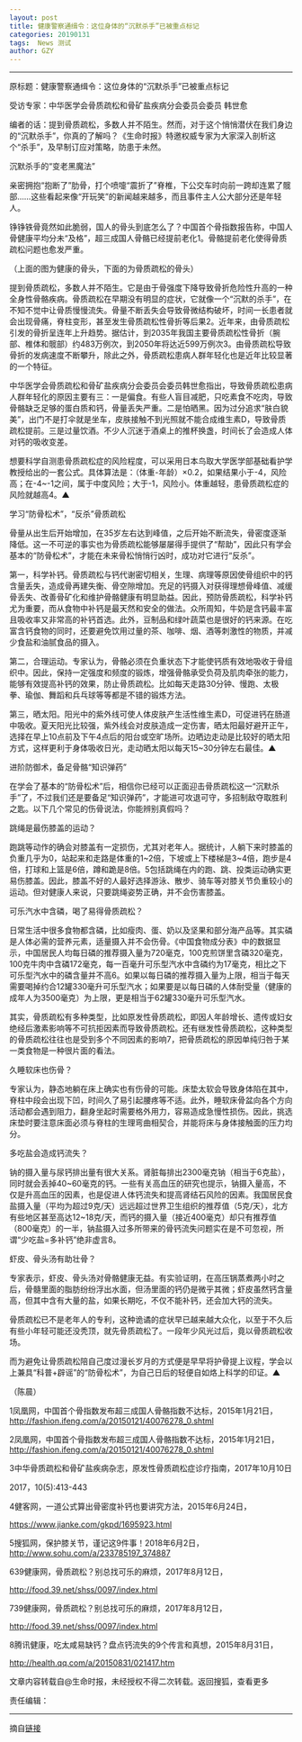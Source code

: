 ```yaml
---
layout: post
title: 健康警察通缉令：这位身体的“沉默杀手”已被重点标记
categories: 20190131
tags:  News 测试
author: GZY
---
```


*****

原标题：健康警察通缉令：这位身体的“沉默杀手”已被重点标记

受访专家：中华医学会骨质疏松和骨矿盐疾病分会委员会委员 韩世愈

编者的话：提到骨质疏松，多数人并不陌生。然而，对于这个悄悄潜伏在我们身边的“沉默杀手”，你真的了解吗？《生命时报》特邀权威专家为大家深入剖析这个“杀手”，及早制订应对策略，防患于未然。

沉默杀手的“变老黑魔法”

亲密拥抱“抱断了”肋骨，打个喷嚏“震折了”脊椎，下公交车时向前一跨却连累了髋部……这些看起来像“开玩笑”的新闻越来越多，而且事件主人公大部分还是年轻人。

铮铮铁骨竟然如此脆弱，国人的骨头到底怎么了？中国首个骨指数报告称，中国人骨健康平均分未“及格”，超三成国人骨骼已经提前老化1。骨骼提前老化使得骨质疏松问题也愈发严重。

（上面的图为健康的骨头，下面的为骨质疏松的骨头）

提到骨质疏松，多数人并不陌生。它是由于骨强度下降导致骨折危险性升高的一种全身性骨骼疾病。骨质疏松在早期没有明显的症状，它就像一个“沉默的杀手”，在不知不觉中让骨质慢慢流失。骨量不断丢失会导致骨微结构破坏，时间一长患者就会出现骨痛，脊柱变形，甚至发生骨质疏松性骨折等后果2。近年来，由骨质疏松引发的骨折呈连年上升趋势。据估计，到2035年我国主要骨质疏松性骨折（腕部、椎体和髋部）约483万例次，到2050年将达近599万例次3。由骨质疏松导致骨折的发病速度不断攀升，除此之外，骨质疏松患病人群年轻化也是近年比较显著的一个特征。

中华医学会骨质疏松和骨矿盐疾病分会委员会委员韩世愈指出，导致骨质疏松患病人群年轻化的原因主要有三：一是偏食。有些人盲目减肥，只吃素食不吃肉，导致骨骼缺乏足够的蛋白质和钙，骨量丢失严重。二是怕晒黑。因为过分追求“肤白貌美”，出门不是打伞就是坐车，皮肤接触不到光照就不能合成维生素D，导致骨质疏松提前。三是过量饮酒。不少人沉迷于酒桌上的推杯换盏，时间长了会造成人体对钙的吸收变差。

想要科学自测患骨质疏松症的风险程度，可以采用日本鸟取大学医学部基础看护学教授给出的一套公式。具体算法是：（体重-年龄）×0.2，如果结果小于-4，风险高；在-4~-1之间，属于中度风险；大于-1，风险小。体重越轻，患骨质疏松症的风险就越高4。▲

学习“防骨松术”，“反杀”骨质疏松

骨量从出生后开始增加，在35岁左右达到峰值，之后开始不断流失，骨密度逐渐降低。这一不可逆的事实也为骨质疏松能够屡屡得手提供了“帮助”，因此只有学会基本的“防骨松术”，才能在未来骨松悄悄行凶时，成功对它进行“反杀”。

第一，科学补钙。骨质疏松与钙代谢密切相关，生理、病理等原因使骨组织中的钙含量丢失，造成骨再建失衡、骨空隙增加。充足的钙摄入对获得理想骨峰值、减缓骨丢失、改善骨矿化和维护骨骼健康有明显助益。因此，预防骨质疏松，科学补钙尤为重要，而从食物中补钙是最天然和安全的做法。众所周知，牛奶是含钙最丰富且吸收率又非常高的补钙首选。此外，豆制品和绿叶蔬菜也是很好的钙来源。在吃富含钙食物的同时，还要避免饮用过量的茶、咖啡、烟、酒等刺激性的物质，并减少食盐和油腻食品的摄入。

第二，合理运动。专家认为，骨骼必须在负重状态下才能使钙质有效地吸收于骨组织中。因此，保持一定强度和频度的锻炼，增强骨骼承受负荷及肌肉牵张的能力，能够有效提高补钙的效果，防止骨质疏松。比如每天走路30分钟、慢跑、太极拳、瑜伽、舞蹈和兵乓球等等都是不错的锻炼方法。

第三，晒太阳。阳光中的紫外线可使人体皮肤产生活性维生素D，可促进钙在肠道中吸收。夏天阳光比较强，紫外线会对皮肤造成一定伤害，晒太阳最好避开正午，选择在早上10点前及下午4点后的阳台或空旷场所。边晒边走动是比较好的晒太阳方式，这样更利于身体吸收日光，走动晒太阳以每天15~30分钟左右最佳。▲

进阶防御术，备足骨骼“知识弹药”

在学会了基本的“防骨松术”后，相信你已经可以正面迎击骨质疏松这一“沉默杀手”了，不过我们还是要备足“知识弹药”，才能进可攻退可守，多招制敌夺取胜利之匙。以下几个常见的伤骨说法，你能辨别真假吗？

跳绳是最伤膝盖的运动？

跑跳等动作的确会对膝盖有一定损伤，尤其对老年人。据统计，人躺下来时膝盖的负重几乎为0，站起来和走路是体重的1~2倍，下坡或上下楼梯是3~4倍，跑步是4倍，打球和上篮是6倍，蹲和跪是8倍。5包括跳绳在内的跑、跳、投类运动确实更易伤膝盖。因此，膝盖不好的人最好选择游泳、散步、骑车等对膝关节负重较小的运动。但对健康人来说，只要跳绳姿势正确，并不会伤害膝盖。

可乐汽水中含磷，喝了易得骨质疏松？

日常生活中很多食物都含磷，比如瘦肉、蛋、奶以及坚果和部分海产品等。其实磷是人体必需的营养元素，适量摄入并不会伤骨。《中国食物成分表》中的数据显示，中国居民人均每日磷的推荐摄入量为720毫克，100克煎饼里含磷320毫克，100克牛肉中含磷172毫克，每一百毫升可乐型汽水中含磷约为17毫克，相比之下可乐型汽水中的磷含量并不高6。如果以每日磷的推荐摄入量为上限，相当于每天需要喝掉约合12罐330毫升可乐型汽水；如果要是以每日磷的人体耐受量（健康的成年人为3500毫克）为上限，更是相当于62罐330毫升可乐型汽水。

其实，骨质疏松有多种类型，比如原发性骨质疏松，即因人年龄增长、遗传或妇女绝经后激素影响等不可抗拒因素而导致骨质疏松。还有继发性骨质疏松，这种类型的骨质疏松往往也是受到多个不同因素的影响7，把骨质疏松的原因单纯归咎于某一类食物是一种很片面的看法。

久睡软床也伤骨？

专家认为，静态地躺在床上确实也有伤骨的可能。床垫太软会导致身体陷在其中，脊柱中段会出现下凹，时间久了易引起腰疼等不适。此外，睡软床骨盆向各个方向活动都会遇到阻力，翻身坐起时需要格外用力，容易造成急慢性损伤。因此，挑选床垫时要注意床面必须与脊柱的生理弯曲相契合，并能将床与身体接触面的压力均分。

多吃盐会造成钙流失？

钠的摄入量与尿钙排出量有很大关系。肾脏每排出2300毫克钠（相当于6克盐），同时就会丢掉40~60毫克的钙。一些有关高血压的研究也提示，钠摄入量高，不仅是升高血压的因素，也是促进人体钙流失和提高肾结石风险的因素。我国居民食盐摄入量（平均为超过9克/天）远远超过世界卫生组织的推荐值（5克/天），北方有些地区甚至高达12~18克/天，而钙的摄入量（接近400毫克）却只有推荐值（800毫克）的一半，钠盐摄入过多所带来的骨钙流失问题实在是不可忽视，所谓“少吃盐=多补钙”绝非虚言8。

虾皮、骨头汤有助壮骨？

专家表示，虾皮、骨头汤对骨骼健康无益。有实验证明，在高压锅蒸煮两小时之后，骨髓里面的脂肪纷纷浮出水面，但汤里面的钙仍是微乎其微；虾皮虽然钙含量高，但其中含有大量的盐，如果长期吃，不仅不能补钙，还会加大钙的流失。

骨质疏松已不是老年人的专利，这种诡谲的症状早已越来越大众化，以至于不久后有些小年轻可能还没秃顶，就先骨质疏松了。一段年少风光过后，竟以骨质疏松收场。

而为避免让骨质疏松陪自己度过漫长岁月的方式便是早早将护骨提上议程，学会以上兼具“科普+辟谣”的“防骨松术”，为自己日后的轻便自如烙上科学的印证。▲

（陈晨）

1凤凰网，中国首个骨指数发布超三成国人骨骼指数不达标，2015年1月21日，http://fashion.ifeng.com/a/20150121/40076278_0.shtml

2凤凰网，中国首个骨指数发布超三成国人骨骼指数不达标，2015年1月21日，http://fashion.ifeng.com/a/20150121/40076278_0.shtml

3中华骨质疏松和骨矿盐疾病杂志，原发性骨质疏松症诊疗指南，2017年10月10日

2017，10(5):413-443

4健客网，一道公式算出骨密度补钙也要讲究方法，2015年6月24日，

https://www.jianke.com/gkpd/1695923.html

5搜狐网，保护膝关节，谨记这9件事！2018年6月2日，http://www.sohu.com/a/233785197_374887

639健康网，骨质疏松？别总找可乐的麻烦，2017年8月12日，

http://food.39.net/shss/0097/index.html

739健康网，骨质疏松？别总找可乐的麻烦，2017年8月12日，

http://food.39.net/shss/0097/index.html

8腾讯健康，吃太咸易缺钙？盘点钙流失的9个传言和真想，2015年8月31日，

http://health.qq.com/a/20150831/021417.htm

文章内容转载自@生命时报，未经授权不得二次转载。返回搜狐，查看更多

责任编辑：

*****

摘自[链接](http://www.sohu.com/a/292088913_359980)